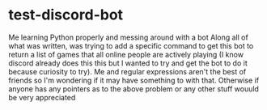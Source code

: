 # test-discord-bot
Me learning Python properly and messing around with a bot
Along all of what was written, was trying to add a specific command to get this bot to return a list of games that all online people are actively playing 
(I know discord already does this this but I wanted to try and get the bot to do it because curiosity to try). Me and regular expressions aren't the best of friends so I'm wondering if it may have something to with that. 
Otherwise if anyone has any pointers as to the above problem or any other stuff wouuld be very appreciated
